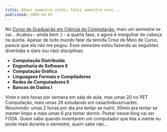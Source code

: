 ```yaml
---
title: Adeus semestre velho, feliz semestre novo...
published: 2009-03-07
---
```


No [Curso de Graduação em Ciência da Computação][1], mais um semestre se vai...
Acabou - ainda bem :) - a quarta fase, e agora é mergulhar de cabeça na quinta.
Apesar de todo mundo falar da temida Crise de Meio de Curso, parece que ela não me pegou.
Esse semestre estou fazendo as seguintes divertidas e úteis (ou não) disciplinas:

 * **Computação Distribuída**
 * **Engenharia de Software II**
 * **Computação Gráfica**
 * **Linguagens Formais e Compiladores**
 * **Redes de Computadores II**
 * **Bancos de Dados I**

Vinte e seis horas por semana em sala de aula, mas umas 20 no PET Computação, mais umas 26 estudando em casa/ônibus/rua/etc.
Resumindo: umas 2 horas por dia pra tentar se nutrir, 30min pra tentar se manter limpo e mais umas 6 pra tentar dormir.
Postar nesse blog vai ser FODA.
Quem sabe quando inventarem um computador que leia a mente eu poste mais durante o semestre, quem sabe não...

[1]: <http://cco.inf.ufsc.br>
